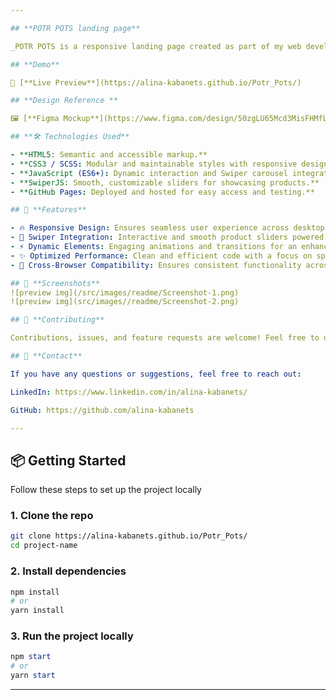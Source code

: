 ```yaml
---

## **POTR POTS landing page**

_POTR POTS is a responsive landing page created as part of my web development portfolio. The page is designed for UK-based company that produces sustainable, self-watering plant pots made from recycled materials. The goal of the project was to create an engaging and modern web presence that highlights the company’s eco-friendly mission and innovative products._

## **Demo**

🔗 [**Live Preview**](https://alina-kabanets.github.io/Potr_Pots/)

## **Design Reference **

🖼 [**Figma Mockup**](https://www.figma.com/design/50zgLU65Mcd3MisFHMfLfx/POTR-POTS_FE-students?node-id=1760-281)

## **🛠️ Technologies Used**

- **HTML5: Semantic and accessible markup.**
- **CSS3 / SCSS: Modular and maintainable styles with responsive design principles.**
- **JavaScript (ES6+): Dynamic interaction and Swiper carousel integration.**
- **SwiperJS: Smooth, customizable sliders for showcasing products.**
- **GitHub Pages: Deployed and hosted for easy access and testing.**

## 🚀 **Features**

- 🔥 Responsive Design: Ensures seamless user experience across desktops, tablets, and mobile devices.
- 🎨 Swiper Integration: Interactive and smooth product sliders powered by SwiperJS.
- ⚡ Dynamic Elements: Engaging animations and transitions for an enhanced user experience.
- ✨ Optimized Performance: Clean and efficient code with a focus on speed and accessibility.
- 📌 Cross-Browser Compatibility: Ensures consistent functionality across modern browsers.

## 📸 **Screenshots**
![preview img](/src/images/readme/Screenshot-1.png)
![preview img](src/images//readme/Screenshot-2.png)

## 🤝 **Contributing**

Contributions, issues, and feature requests are welcome! Feel free to open a pull request or submit feedback.

## 📧 **Contact**

If you have any questions or suggestions, feel free to reach out:

LinkedIn: https://www.linkedin.com/in/alina-kabanets/

GitHub: https://github.com/alina-kabanets

---
```


## 📦 **Getting Started**

Follow these steps to set up the project locally

### 1\. **Clone the repo**

```bash
git clone https://alina-kabanets.github.io/Potr_Pots/
cd project-name
```

### 2\. **Install dependencies**

```bash
npm install
# or
yarn install
```

### **3\. Run the project locally**

```powershell
npm start
# or
yarn start
```

---

